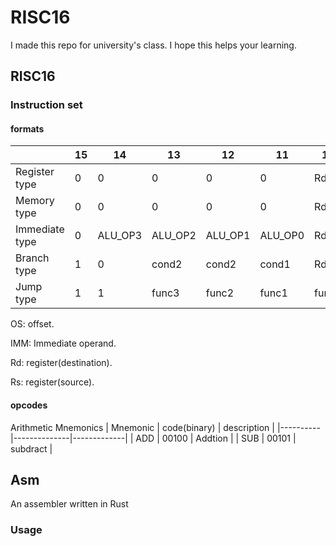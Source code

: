 # RISC16
I made this repo for university's class. I hope this helps your learning.

## RISC16
### Instruction set
#### formats
|                | 15 | 14      | 13      | 12      | 11      | 10    | 9   | 8   | 7    | 6    | 5    | 4    | 3       | 2       | 1       | 0       |
|----------------|----|---------|---------|---------|---------|-------|-----|-----|------|------|------|------|---------|---------|---------|---------|
| Register type  | 0  | 0       | 0       | 0       | 0       | Rd2   | Rd1 | Rd0 | Rs2  | Rs1  | Rs0  | 0    | ALU_OP3 | ALU_OP2 | ALU_OP1 | ALU_OP0 |
| Memory type    | 0  | 0       | 0       | 0       | 0       | Rd2   | Rd1 | Rd0 | Rs2  | Rs1  | Rs0  | 1    | func3   | func2   | func1   | func0   |
| Immediate type | 0  | ALU_OP3 | ALU_OP2 | ALU_OP1 | ALU_OP0 | Rd2   | Rd1 | Rd0 | IMM7 | IMM6 | IMM5 | IMM4 | IMM3    | IMM2    | IMM1    | IMM0    |
| Branch type    | 1  | 0       | cond2   | cond2   | cond1   | Rd2   | Rd1 | Rd0 | OS7  | OS6  | OS5  | OS4  | OS3     | OS2     | OS1     | OS0     |
| Jump type      | 1  | 1       | func3   | func2   | func1   | func0 | OS9 | OS8 | OS7  | OS6  | OS5  | OS4  | OS3     | OS2     | OS1     | OS0     |


OS: offset.

IMM: Immediate operand.

Rd: register(destination).

Rs: register(source).

#### opcodes
Arithmetic Mnemonics
| Mnemonic | code(binary) | description |
|----------|--------------|-------------|
| ADD      | 00100        | Addtion     |
| SUB      | 00101        | subdract    |


## Asm
An assembler written in Rust

### Usage

